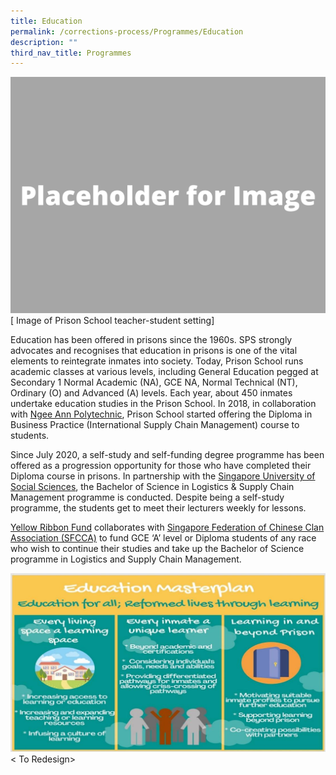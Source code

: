 ```yaml
---
title: Education
permalink: /corrections-process/Programmes/Education
description: ""
third_nav_title: Programmes
---
```

![](/images/Placeholder%20for%20Image.png)
[ Image of Prison School teacher-student setting]

Education has been offered in prisons since the 1960s. SPS strongly advocates and recognises that education in prisons is one of the vital elements to reintegrate inmates into society. Today, Prison School runs academic classes at various levels, including General Education pegged at Secondary 1 Normal Academic (NA), GCE NA, Normal Technical (NT), Ordinary (O) and Advanced (A) levels. Each year, about 450 inmates undertake education studies in the Prison School. In 2018, in collaboration with [Ngee Ann Polytechnic](https://www.np.edu.sg/), Prison School started offering the Diploma in Business Practice (International Supply Chain Management) course to students.
 
Since July 2020, a self-study and self-funding degree programme has been offered as a progression opportunity for those who have completed their Diploma course in prisons. In partnership with the [Singapore University of Social Sciences](https://www.suss.edu.sg/), the Bachelor of Science in Logistics & Supply Chain Management programme is conducted. Despite being a self-study programme, the students get to meet their lecturers weekly for lessons.

[Yellow Ribbon Fund](https://www.yellowribbon.gov.sg/yellow-ribbon-fund) collaborates with [Singapore Federation of Chinese Clan Association (SFCCA)](https://sfcca.sg/en/home/) to fund GCE ‘A’ level or Diploma students of any race who wish to continue their studies and take up the Bachelor of Science programme in Logistics and Supply Chain Management.

![](/images/Rehabilitation/Education.jpg)
< To Redesign>